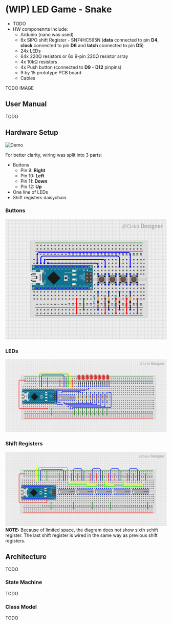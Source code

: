 ﻿# (WIP) LED Game - Snake

- TODO
- HW componenrts include:
    - Arduino (nano was used)
    - 6x SIPO shift Register - SN74HC595N (**data** connected to pin **D4**, **clock** connected to pin **D6** and **latch** connected to pin **D5**)
    - 24x LEDs
    - 64x 220Ω resistors or 6x 9-pin 220Ω resistor array
    - 4x 10kΩ resistors
    - 4x Push button (connected to **D9** - **D12** pinpins)
    - 9 by 15 prototype PCB board 
    - Cables

TODO IMAGE

## User Manual

TODO

## Hardware Setup

![Demo](media/Setup.gif)

For better clarity, wiring was split into 3 parts:
- Buttons
    - Pin 9: **Right**
    - Pin 10: **Left**
    - Pin 11: **Down**
    - Pin 12: **Up**
- One line of LEDs
- Shift registers daisychain

### Buttons
![Demo](media/Buttons.png)

### LEDs
![Demo](media/LEDs.png)

### Shift Registers
![Demo](media/ShiftRegisterChain.png)
**NOTE:** Because of limited space, the diagram does not show sixth schift register. The last shift register is wired in the same way as previous shift registers.

## Architecture
TODO

### State Machine
TODO

### Class Model
TODO

